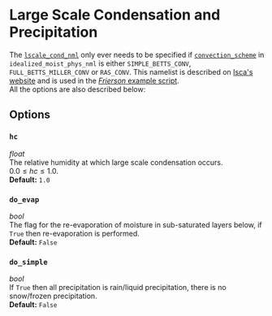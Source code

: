 # Large Scale Condensation and Precipitation
The [`lscale_cond_nml`](https://github.com/ExeClim/Isca/blob/master/src/atmos_param/lscale_cond/lscale_cond.F90) 
only ever needs to be specified if 
[`convection_scheme`](../main/idealized_moist_physics.md#convection_scheme) in 
`idealized_moist_phys_nml` is either `SIMPLE_BETTS_CONV`, `FULL_BETTS_MILLER_CONV` or `RAS_CONV`.
This namelist is described on [Isca's website](https://execlim.github.io/Isca/modules/lscale_cond.html) 
and is used in the 
[*Frierson* example script](https://github.com/ExeClim/Isca/blob/master/exp/test_cases/frierson/frierson_test_case.py).</br>
All the options are also described below:

## Options
### `hc`
*float*</br> The relative humidity at which large scale condensation occurs. </br>
$0.0 \leq hc \leq 1.0$.</br>
**Default:** `1.0`

### `do_evap`
*bool*</br> 
The flag for the re-evaporation of moisture in sub-saturated layers below, 
if `True` then re-evaporation is performed. </br>
**Default:** `False`

### `do_simple`
*bool*</br> 
If `True` then all precipitation is rain/liquid precipitation, there is no snow/frozen precipitation. </br>
**Default:** `False`

